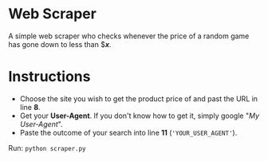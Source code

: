 # Web Scraper
A simple web scraper who checks whenever the price of a random game has gone down to less than $**_x_**.

# Instructions
- Choose the site you wish to get the product price of and past the URL in line **8**.
- Get your **User-Agent**. If you don't know how to get it, simply google "*My User-Agent*".
- Paste the outcome of your search into line **11** (```'YOUR_USER_AGENT'```).


Run: ```python scraper.py```
